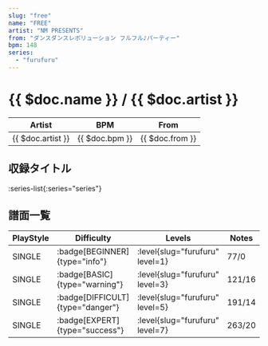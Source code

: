 ```yaml
---
slug: "free"
name: "FREE"
artist: "NM PRESENTS"
from: "ダンスダンスレボリューション フルフル♪パーティー"
bpm: 148
series:
  - "furufuru"
---
```


# {{ $doc.name }} / {{ $doc.artist }}

|Artist|BPM|From|
|------|---|----|
|{{ $doc.artist }}|{{ $doc.bpm }}|{{ $doc.from }}|

## 収録タイトル

:series-list{:series="series"}

## 譜面一覧

|PlayStyle|Difficulty|Levels|Notes|Movie|
|---------|----------|------|-----|-----|
|SINGLE| :badge[BEGINNER]{type="info"}|<div class="field is-grouped is-grouped-multiline"> :level{slug="furufuru" level=1}</div>|77/0||
|SINGLE| :badge[BASIC]{type="warning"}|<div class="field is-grouped is-grouped-multiline"> :level{slug="furufuru" level=3}</div>|121/16||
|SINGLE| :badge[DIFFICULT]{type="danger"}|<div class="field is-grouped is-grouped-multiline"> :level{slug="furufuru" level=5}</div>|191/14||
|SINGLE| :badge[EXPERT]{type="success"}|<div class="field is-grouped is-grouped-multiline"> :level{slug="furufuru" level=7}</div>|263/20||
